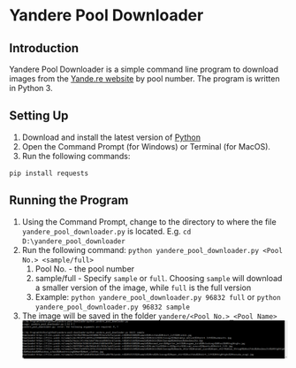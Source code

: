 # Yandere Pool Downloader

## Introduction
Yandere Pool Downloader is a simple command line program to download images from the [Yande.re website](https://yande.re) by pool number. The program is written in Python 3.

## Setting Up
1. Download and install the latest version of [Python](https://www.python.org/downloads/)
2. Open the Command Prompt (for Windows) or Terminal (for MacOS).
3. Run the following commands:
```
pip install requests
```

## Running the Program
1. Using the Command Prompt, change to the directory to where the file `yandere_pool_downloader.py` is located. E.g. `cd D:\yandere_pool_downloader`
2. Run the following command: `python yandere_pool_downloader.py <Pool No.> <sample/full>`
   1. Pool No. - the pool number
   2. sample/full - Specify `sample` or `full`. Choosing `sample` will download a smaller version of the image, while `full` is the full version
   3. Example: `python yandere_pool_downloader.py 96832 full` or `python yandere_pool_downloader.py 96832 sample`
3. The image will be saved in the folder `yandere/<Pool No.>_<Pool Name>`
![image001.png](/images/img001.png)
